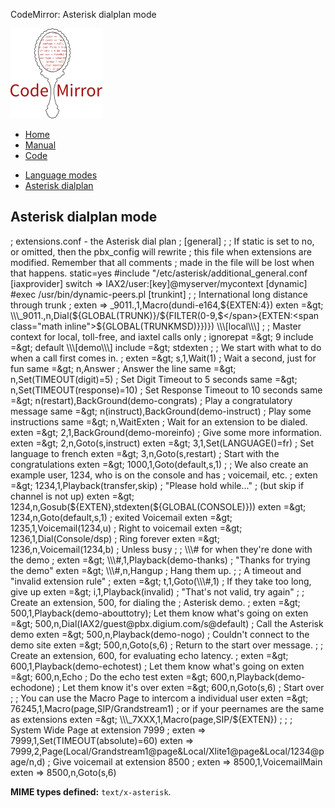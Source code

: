 CodeMirror: Asterisk dialplan mode

[<img src="../../doc/logo.png" id="logo" />](http://codemirror.net)

-   [Home](../../index.html)
-   [Manual](../../doc/manual.html)
-   [Code](https://github.com/marijnh/codemirror)

<!-- -->

-   [Language modes](../index.html)
-   <a href="#" class="active">Asterisk dialplan</a>

Asterisk dialplan mode
----------------------

; extensions.conf - the Asterisk dial plan ; \[general\] ; ; If static is set to no, or omitted, then the pbx\_config will rewrite ; this file when extensions are modified. Remember that all comments ; made in the file will be lost when that happens. static=yes \#include "/etc/asterisk/additional\_general.conf \[iaxprovider\] switch =&gt; IAX2/user:\[key\]<span class="citation" data-cites="myserver/mycontext">@myserver/mycontext</span> \[dynamic\] \#exec /usr/bin/dynamic-peers.pl \[trunkint\] ; ; International long distance through trunk ; exten =&gt; \_9011.,1,Macro(dundi-e164,<span class="math inline">${EXTEN:4}) exten =&gt; \\\_9011.,n,Dial($</span>{GLOBAL(TRUNK)}/<span class="math inline">${FILTER(0-9,$</span>{EXTEN:<span class="math inline">${GLOBAL(TRUNKMSD)}})}) \\\[local\\\] ; ; Master context for local, toll-free, and iaxtel calls only ; ignorepat =&gt; 9 include =&gt; default \\\[demo\\\] include =&gt; stdexten ; ; We start with what to do when a call first comes in. ; exten =&gt; s,1,Wait(1) ; Wait a second, just for fun same =&gt; n,Answer ; Answer the line same =&gt; n,Set(TIMEOUT(digit)=5) ; Set Digit Timeout to 5 seconds same =&gt; n,Set(TIMEOUT(response)=10) ; Set Response Timeout to 10 seconds same =&gt; n(restart),BackGround(demo-congrats) ; Play a congratulatory message same =&gt; n(instruct),BackGround(demo-instruct) ; Play some instructions same =&gt; n,WaitExten ; Wait for an extension to be dialed. exten =&gt; 2,1,BackGround(demo-moreinfo) ; Give some more information. exten =&gt; 2,n,Goto(s,instruct) exten =&gt; 3,1,Set(LANGUAGE()=fr) ; Set language to french exten =&gt; 3,n,Goto(s,restart) ; Start with the congratulations exten =&gt; 1000,1,Goto(default,s,1) ; ; We also create an example user, 1234, who is on the console and has ; voicemail, etc. ; exten =&gt; 1234,1,Playback(transfer,skip) ; "Please hold while..." ; (but skip if channel is not up) exten =&gt; 1234,n,Gosub($</span>{EXTEN},stdexten(<span class="math inline">${GLOBAL(CONSOLE)})) exten =&gt; 1234,n,Goto(default,s,1) ; exited Voicemail exten =&gt; 1235,1,Voicemail(1234,u) ; Right to voicemail exten =&gt; 1236,1,Dial(Console/dsp) ; Ring forever exten =&gt; 1236,n,Voicemail(1234,b) ; Unless busy ; ; \\\# for when they're done with the demo ; exten =&gt; \\\#,1,Playback(demo-thanks) ; "Thanks for trying the demo" exten =&gt; \\\#,n,Hangup ; Hang them up. ; ; A timeout and "invalid extension rule" ; exten =&gt; t,1,Goto(\\\#,1) ; If they take too long, give up exten =&gt; i,1,Playback(invalid) ; "That's not valid, try again" ; ; Create an extension, 500, for dialing the ; Asterisk demo. ; exten =&gt; 500,1,Playback(demo-abouttotry); Let them know what's going on exten =&gt; 500,n,Dial(IAX2/guest@pbx.digium.com/s@default) ; Call the Asterisk demo exten =&gt; 500,n,Playback(demo-nogo) ; Couldn't connect to the demo site exten =&gt; 500,n,Goto(s,6) ; Return to the start over message. ; ; Create an extension, 600, for evaluating echo latency. ; exten =&gt; 600,1,Playback(demo-echotest) ; Let them know what's going on exten =&gt; 600,n,Echo ; Do the echo test exten =&gt; 600,n,Playback(demo-echodone) ; Let them know it's over exten =&gt; 600,n,Goto(s,6) ; Start over ; ; You can use the Macro Page to intercom a individual user exten =&gt; 76245,1,Macro(page,SIP/Grandstream1) ; or if your peernames are the same as extensions exten =&gt; \\\_7XXX,1,Macro(page,SIP/$</span>{EXTEN}) ; ; ; System Wide Page at extension 7999 ; exten =&gt; 7999,1,Set(TIMEOUT(absolute)=60) exten =&gt; 7999,2,Page(Local/Grandstream1@page&Local/Xlite1@page&Local/1234@page/n,d) ; Give voicemail at extension 8500 ; exten =&gt; 8500,1,VoicemailMain exten =&gt; 8500,n,Goto(s,6)

**MIME types defined:** `text/x-asterisk`.
